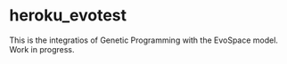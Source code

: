 # heroku_evotest
This is the integratios of Genetic Programming with the EvoSpace model.
Work in progress.
